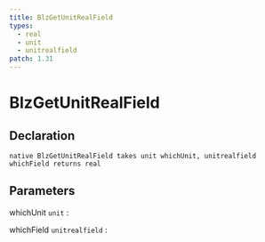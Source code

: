 ```yaml
---
title: BlzGetUnitRealField
types:
  - real
  - unit
  - unitrealfield
patch: 1.31
---
```


# BlzGetUnitRealField

## Declaration

```jass
native BlzGetUnitRealField takes unit whichUnit, unitrealfield whichField returns real
```

## Parameters
whichUnit `unit`
: 

whichField `unitrealfield`
: 
